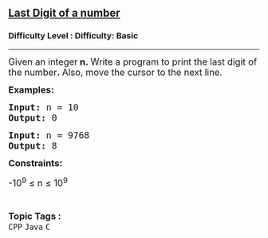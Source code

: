 <h2><a href="https://www.geeksforgeeks.org/problems/last-digit-of-a-number--145429/1?&selectedLang=python3">Last Digit of a number</a></h2><h3>Difficulty Level : Difficulty: Basic</h3><hr><div class="problems_problem_content__Xm_eO"><p><span style="font-size: 18px;">Given an integer<strong> n</strong><strong>.&nbsp;</strong>Write a program to print the last digit of the number<strong>.&nbsp;</strong>Also, move the cursor to the next line.</span></p>
<p><span style="font-size: 18px;"><strong>Examples:</strong></span></p>
<pre><span style="font-size: 18px;"><strong>Input: </strong>n = 10
<strong>Output: </strong>0</span></pre>
<pre><span style="font-size: 18px;"><strong>Input: </strong>n = 9768
<strong>Output: </strong>8
</span></pre>
<p><strong><span style="font-size: 18px;">Constraints:<br></span></strong></p>
<p><span style="font-size: 18px;">-10<sup>9</sup> ≤ n ≤ 10<sup>9</sup></span></p></div><br><p><span style=font-size:18px><strong>Topic Tags : </strong><br><code>CPP</code>&nbsp;<code>Java</code>&nbsp;<code>C</code>&nbsp;